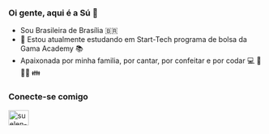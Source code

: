 ### Oi gente, aqui é a Sú 👋
- Sou Brasileira de Brasília 🇧🇷
- 🌱 Estou atualmente estudando em Start-Tech programa de bolsa da Gama Academy 📚
- Apaixonada por minha familia, por cantar, por confeitar e por codar 💻 🍫 🧑‍🎤 👪



### Conecte-se comigo
<a href="https://www.linkedin.com/in/suelen-machado-00aab230/" target="_blank">
<img align="center" alt = "suelen-linkedin" height="30" width="40" src="https://cdn.jsdelivr.net/gh/devicons/devicon/icons/linkedin/linkedin-original.svg" style="max-width:100%">
</a> 

